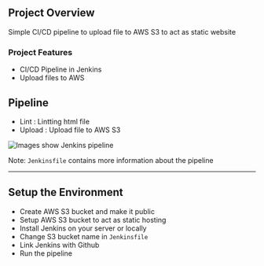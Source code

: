## Project Overview

Simple CI/CD pipeline to upload file to AWS S3 to act as static website 

### Project Features
* CI/CD Pipeline in Jenkins
* Upload files to AWS

## Pipeline
* Lint : Lintting html file
* Upload : Upload file to AWS S3

![Images show Jenkins pipeline](https://user-images.githubusercontent.com/25865668/82160248-421d0000-9894-11ea-889c-0a90beb8ae7a.png)

Note: `Jenkinsfile` contains more information about the pipeline

---

## Setup the Environment
* Create AWS S3 bucket and make it public
* Setup AWS S3 bucket to act as static hosting
* Install Jenkins on your server or locally 
* Change S3 bucket name in `Jenkinsfile` 
* Link Jenkins with Github
* Run the pipeline
